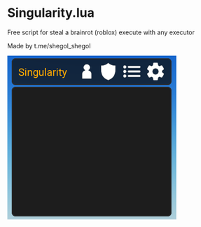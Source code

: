# Singularity.lua

Free script for steal a brainrot (roblox) execute with any executor

Made by t.me/shegol_shegol

![Screenshot](https://github.com/salamshegol/Singularity.lua/blob/main/menu.png)
